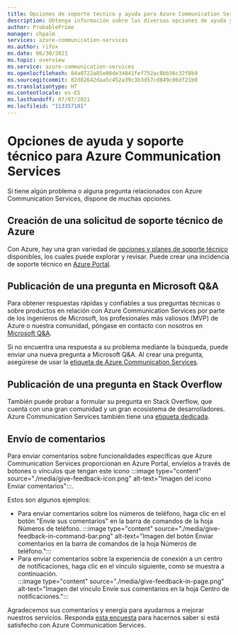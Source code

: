 ```yaml
---
title: Opciones de soporte técnico y ayuda para Azure Communication Services
description: Obtenga información sobre las diversas opciones de ayuda y soporte técnico disponibles para Azure Communication Services.
author: ProbablePrime
manager: chpalm
services: azure-communication-services
ms.author: rifox
ms.date: 06/30/2021
ms.topic: overview
ms.service: azure-communication-services
ms.openlocfilehash: 84a0722a85e08de34841fef752ac8bb36c32f8b9
ms.sourcegitcommit: 82d82642daa5c452a39c3b3d57cd849c06df21b0
ms.translationtype: HT
ms.contentlocale: es-ES
ms.lasthandoff: 07/07/2021
ms.locfileid: "113357101"
---
```

# <a name="help-and-support-options-for-azure-communication-services"></a>Opciones de ayuda y soporte técnico para Azure Communication Services

Si tiene algún problema o alguna pregunta relacionados con Azure Communication Services, dispone de muchas opciones.

## <a name="create-an-azure-support-request"></a>Creación de una solicitud de soporte técnico de Azure
Con Azure, hay una gran variedad de [opciones y planes de soporte técnico](https://azure.microsoft.com/support/plans/) disponibles, los cuales puede explorar y revisar. Puede crear una incidencia de soporte técnico en [Azure Portal](https://ms.portal.azure.com/#blade/Microsoft_Azure_Support/HelpAndSupportBlade/overview).

## <a name="post-a-question-to-microsoft-qa"></a>Publicación de una pregunta en Microsoft Q&A

Para obtener respuestas rápidas y confiables a sus preguntas técnicas o sobre productos en relación con Azure Communication Services por parte de los ingenieros de Microsoft, los profesionales más valiosos (MVP) de Azure o nuestra comunidad, póngase en contacto con nosotros en [Microsoft Q&A](/answers/products/azure). 

Si no encuentra una respuesta a su problema mediante la búsqueda, puede enviar una nueva pregunta a Microsoft Q&A. Al crear una pregunta, asegúrese de usar la [etiqueta de Azure Communication Services](/answers/topics/azure-communication-services.html).

## <a name="post-a-question-on-stack-overflow"></a>Publicación de una pregunta en Stack Overflow

También puede probar a formular su pregunta en Stack Overflow, que cuenta con una gran comunidad y un gran ecosistema de desarrolladores. Azure Communication Services también tiene una [etiqueta dedicada](https://stackoverflow.com/questions/tagged/azure-communication-services).

## <a name="provide-feedback"></a>Envío de comentarios

Para enviar comentarios sobre funcionalidades específicas que Azure Communication Services proporcionan en Azure Portal, envíelos a través de botones o vínculos que tengan este icono :::image type="content" source="./media/give-feedback-icon.png" alt-text="Imagen del icono Enviar comentarios":::. 

Estos son algunos ejemplos: 
- Para enviar comentarios sobre los números de teléfono, haga clic en el botón "Envíe sus comentarios" en la barra de comandos de la hoja Números de teléfono.
:::image type="content" source="./media/give-feedback-in-command-bar.png" alt-text="Imagen del botón Enviar comentarios en la barra de comandos de la hoja Números de teléfono.":::
- Para enviar comentarios sobre la experiencia de conexión a un centro de notificaciones, haga clic en el vínculo siguiente, como se muestra a continuación.  
:::image type="content" source="./media/give-feedback-in-page.png" alt-text="Imagen del vínculo Envíe sus comentarios en la hoja Centro de notificaciones.":::

Agradecemos sus comentarios y energía para ayudarnos a mejorar nuestros servicios. Responda [esta encuesta](https://aka.ms/ACS_CAT_Survey) para hacernos saber si está satisfecho con Azure Communication Services. 
